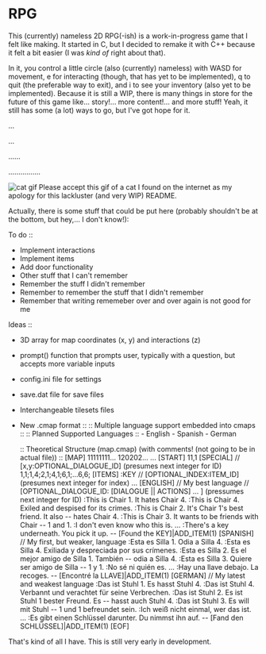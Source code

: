 # RPG
This (currently) nameless 2D RPG(-ish) is a work-in-progress game that I felt like making. It started in C, but I decided to remake it with C++ because it felt a bit easier (I was *kind of* right about that).

In it, you control a little circle (also (currently) nameless) with WASD for movement, e for interacting (though, that has yet to be implemented), q to quit (the preferable way to exit), and i to see your inventory (also yet to be implemented).
Because it is still a WIP, there is many things in store for the future of this game like... story!... more content!... and more stuff! Yeah, it still has some (a lot) ways to go, but I've got hope for it.


...



...








......









................










![cat gif](https://media1.tenor.com/m/w87pQ9lyF8UAAAAd/cute-aww.gif)
Please accept this gif of a cat I found on the internet as my apology for this lackluster (and very WIP) README.











Actually, there is some stuff that could be put here (probably shouldn't be at the bottom, but hey,... I don't know!):

To do ::
  - Implement interactions
  - Implement items
  - Add door functionality
  - Other stuff that I can't remember
  - Remember the stuff I didn't remember
  - Remember to remember the stuff that I didn't remember
  - Remember that writing rememeber over and over again is not good for me

Ideas ::
  - 3D array for map coordinates (x, y) and interactions (z)
  - prompt() function that prompts user, typically with a question, but accepts more variable inputs
  - config.ini file for settings
  - save.dat file for save files
  - Interchangeable tilesets files
  - New .cmap format ::
    :: Multiple language support embedded into cmaps ::
      :: Planned Supported Languages ::
        - English
        - Spanish
        - German

    :: Theoretical Structure (map.cmap) (with comments! (not going to be in actual file)) ::
      [MAP]
      11111111... 120202... ...
      [START]
      11,1
      [SPECIAL]
      // [x,y:OPTIONAL_DIALOGUE_ID] (presumes next integer for ID)
      1,1;1,4;2,1;4,1;6,1;...6,6;
      [ITEMS]
      :KEY // [OPTIONAL_INDEX:ITEM_ID] (presumes next integer for index)
      ...
      [ENGLISH] // My best language
      // [OPTIONAL_DIALOGUE_ID: [DIALOGUE || ACTIONS] ... ] (pressumes next integer for ID)
      :This is Chair 1. It hates Chair 4.
      :This is Chair 4. Exiled and despised for its crimes.
      :This is Chair 2. It's Chair 1's best friend. It also -- hates Chair 4.
      :This is Chair 3. It wants to be friends with Chair -- 1 and 1.
      :I don't even know who this is.
      ...
      :There's a key underneath. You pick it up. -- [Found the KEY]|ADD_ITEM(1)
      [SPANISH] // My first, but weaker, language
      :Esta es Silla 1. Odia a Silla 4.
      :Esta es Silla 4. Exiliada y despreciada por sus crímenes.
      :Esta es Silla 2. Es el mejor amigo de Silla 1. También -- odia a Silla 4.
      :Esta es Silla 3. Quiere ser amigo de Silla -- 1 y 1.
      :No sé ni quién es.
      ...
      :Hay una llave debajo. La recoges. -- [Encontré la LLAVE]|ADD_ITEM(1)
      [GERMAN] // My latest and weakest language
      :Das ist Stuhl 1. Es hasst Stuhl 4.
      :Das ist Stuhl 4. Verbannt und verachtet für seine Verbrechen.
      :Das ist Stuhl 2. Es ist Stuhl 1 bester Freund. Es -- hasst auch Stuhl 4.
      :Das ist Stuhl 3. Es will mit Stuhl -- 1 und 1 befreundet sein.
      :Ich weiß nicht einmal, wer das ist.
      ...
      :Es gibt einen Schlüssel darunter. Du nimmst ihn auf. -- [Fand den SCHLÜSSEL]|ADD_ITEM(1)
      [EOF]

That's kind of all I have. This is still very early in development.
